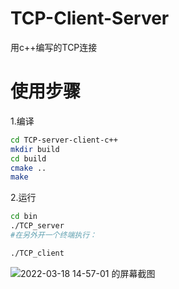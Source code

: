 # TCP-Client-Server
用c++编写的TCP连接 

# 使用步骤

1.编译

~~~ basH
cd TCP-server-client-c++
mkdir build
cd build
cmake ..
make
~~~
2.运行

~~~bash
cd bin
./TCP_server
#在另外开一个终端执行：

./TCP_client
~~~
![2022-03-18 14-57-01 的屏幕截图](https://user-images.githubusercontent.com/83917385/158952253-4b3b0f61-2e2c-4e0f-b22b-ef5bb3f9cdae.png)
